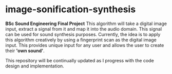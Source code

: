 # image-sonification-synthesis
**BSc Sound Engineering Final Project**
This algorithm will take a digital image input, extract a signal from it and map it into the audio domain.
This signal can be used for sound synthesis purposes.
Currently, the idea is to apply this algorithm creatively by using a fingerprint scan as the digital image input. This provides unique input for any user and allows the user to create their **'own sound'**.

This repository will be continually updated as I progress with the code design and implementation.
